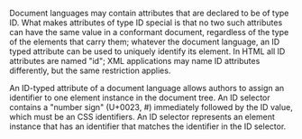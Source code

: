 Document languages may contain attributes that are declared to be of type ID. What makes attributes of type ID special is that no two such attributes can have the same value in a conformant document, regardless of the type of the elements that carry them; whatever the document language, an ID typed attribute can be used to uniquely identify its element. In HTML all ID attributes are named "id"; XML applications may name ID attributes differently, but the same restriction applies.An ID-typed attribute of a document language allows authors to assign an identifier to one element instance in the document tree. An ID selector contains a "number sign" (U+0023, #) immediately followed by the ID value, which must be an CSS identifiers. An ID selector represents an element instance that has an identifier that matches the identifier in the ID selector.